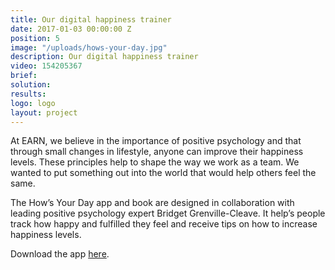 ```yaml
---
title: Our digital happiness trainer
date: 2017-01-03 00:00:00 Z
position: 5
image: "/uploads/hows-your-day.jpg"
description: Our digital happiness trainer
video: 154205367
brief: 
solution: 
results: 
logo: logo
layout: project
---
```


At EARN, we believe in the importance of positive psychology and that through small changes in lifestyle, anyone can improve their happiness levels. These principles help to shape the way we work as a team. We wanted to put something out into the world that would help others feel the same.

The How’s Your Day app and book are designed in collaboration with leading positive psychology expert Bridget Grenville-Cleave. It help’s people track how happy and fulfilled they feel and receive tips on how to increase happiness levels.

Download the app [here](https://itunes.apple.com/qa/app/hows-your-day/id970969953).
